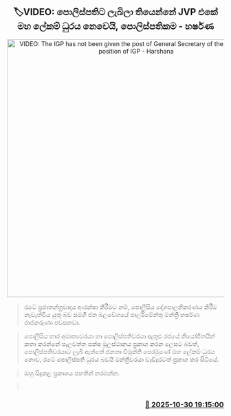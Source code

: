 <p align='center'><b><h2 align='center' title='VIDEO: The IGP has not been given the post of General Secretary of the JVP, but the position of IGP - Harshana'>🏷VIDEO: පොලිස්පතිට ලැබිලා තියෙන්නේ JVP එකේ මහ ලේකම් ධුරය නෙවෙයි, පොලිස්පතිකම - හර්ෂණ</h2></b></p>
<p align='center'><img src='https://helakuru.sgp1.cdn.digitaloceanspaces.com/esana/images/lib/harshana-rajakaruna-media-nn.jpg' width='600' alt='VIDEO: The IGP has not been given the post of General Secretary of the JVP, but the position of IGP - Harshana'></p>

> රටේ ප්‍රජාතන්ත්‍රවාදය ආරක්ෂා කිරීමට නම්, පොලීසිය දේශපාලනීකරණය කිරීම නැවැත්විය යුතු බව සමගි ජන බලවේගයේ පාර්ලිමේන්තු මන්ත්‍රී හර්ෂණ රාජකරුණා පවසනවා.

> පොලීසිය භාර අමාත්‍යවරයා හා පොලිස්පතිවරයා ඇතුළු රජයේ නියෝජිතයින් කතා කරන්නේ පැලවත්ත පක්ෂ මූලස්ථානය ප්‍රකාශ කරන ලෙසට බවත්, පොලිස්පතිවරයාට ලැබී ඇත්තේ ජනතා විමුක්ති පෙරමුණේ මහ ලේකම් ධුරය නොව, රටේ පොලිස්පති ධුරය බවයි මන්ත්‍රීවරයා වැඩිදුරටත් ප්‍රකාශ කර සිටියේ.

> ඔහු සිදුකළ ප්‍රකාශය පහතින් නරඹන්න.

>  



<h3 align='right'><a href='https://www.helakuru.lk/esana/p/114951/'>📅 2025-10-30 19:15:00</a></h3>
